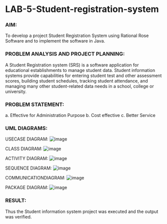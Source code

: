 # LAB-5-Student-registration-system
### AIM:
To develop a project Student Registration System using Rational Rose Software and to
implement the software in Java.
### PROBLEM ANALYSIS AND PROJECT PLANNING:
A Student Registration system (SRS) is a software application for educational
establishments to manage student data. Student information systems provide capabilities for
entering student test and other assessment scores, building student schedules, tracking student
attendance, and managing many other student-related data needs in a school, college or
university.
### PROBLEM STATEMENT:
a. Effective for Administration Purpose
b. Cost effective
c. Better Service
### UML DIAGRAMS:
USECASE DIAGRAM:
![image](https://github.com/HycinthD/LAB-5-Student-registration-system/assets/144870810/2947ab17-3648-4611-aefd-1546a5083e27)

CLASS DIAGRAM:
![image](https://github.com/HycinthD/LAB-5-Student-registration-system/assets/144870810/6a9cade2-325d-4659-9a2e-1e087adea269)

ACTIVITY DIAGRAM:
![image](https://github.com/HycinthD/LAB-5-Student-registration-system/assets/144870810/0aa0c960-673e-4b5e-95d2-ba37bdd9f64f)

SEQUENCE DIAGRAM:
![image](https://github.com/HycinthD/LAB-5-Student-registration-system/assets/144870810/cba9707c-6e29-4c2b-a2d2-d282d1903c92)

COMMUNICATIONDIAGRAM:
![image](https://github.com/HycinthD/LAB-5-Student-registration-system/assets/144870810/141e63f0-40f1-4b48-9aa1-5476c42d6a77)

PACKAGE DIAGRAM:
![image](https://github.com/HycinthD/LAB-5-Student-registration-system/assets/144870810/48b805ba-b167-450e-a17d-03e48a1b74b7)

### RESULT:
Thus the Student information system project was executed and the output was
verified.
